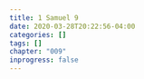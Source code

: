 ```yaml
---
title: 1 Samuel 9
date: 2020-03-28T20:22:56-04:00
categories: []
tags: []
chapter: "009"
inprogress: false
---
```



